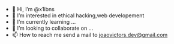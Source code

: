 - 👋 Hi, I’m @x1ibns
- 👀 I’m interested in ethical hacking,web developement
- 🌱 I’m currently learning ...
- 💞️ I’m looking to collaborate on ...
- 📫 How to reach me send a mail to joaovictors.dev@gmail.com 

<!---
x1ibns/x1ibns is a ✨ special ✨ repository because its `README.md` (this file) appears on your GitHub profile.
You can click the Preview link to take a look at your changes.
--->
